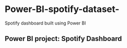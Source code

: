 # Power-BI-spotify-dataset-
Spotify dashboard built using Power BI 

## Power BI project: Spotify Dashboard


